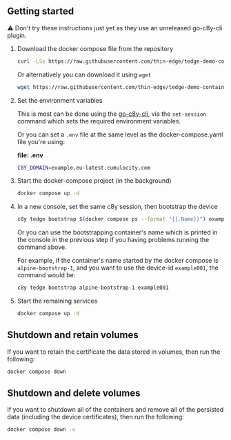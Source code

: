 ## Getting started

:warning: Don't try these instructions just yet as they use an unreleased go-c8y-cli plugin.

1. Download the docker compose file from the repository

    ```sh
    curl -LSs https://raw.githubusercontent.com/thin-edge/tedge-demo-container/main/demos/docker-compose/tedge-containermgmt/docker-compose.yaml > docker-compose.yaml
    ```

    Or alternatively you can download it using `wget`

    ```sh
    wget https://raw.githubusercontent.com/thin-edge/tedge-demo-container/main/demos/docker-compose/tedge-containermgmt/docker-compose.yaml
    ```

2. Set the environment variables

    This is most can be done using the [go-c8y-cli](https://goc8ycli.netlify.app/), via the `set-session` command which sets the required environment variables.

    Or you can set a `.env` file at the same level as the docker-compose.yaml file you're using:

    **file: .env**

    ```sh
    C8Y_DOMAIN=example.eu-latest.cumulocity.com
    ```

3. Start the docker-compose project (in the background)

    ```sh
    docker compose up -d
    ```

4. In a new console, set the same c8y session, then bootstrap the device

    ```sh
    c8y tedge bootstrap $(docker compose ps --format "{{.Name}}") example002
    ```

    Or you can use the bootstrapping container's name which is printed in the console in the previous step if you having problems running the command above.

    For example, if the container's name started by the docker compose is `alpine-bootstrap-1`, and you want to use the device-id `example001`, the command would be:

    ```sh
    c8y tedge bootstrap alpine-bootstrap-1 example001
    ```

5. Start the remaining services

    ```sh
    docker compose up -d
    ```

## Shutdown and retain volumes

If you want to retain the certificate the data stored in volumes, then run the following:

```sh
docker compose down
```

## Shutdown and delete volumes

If you want to shutdown all of the containers and remove all of the persisted data (including the device certificates), then run the following:

```sh
docker compose down -v
```
